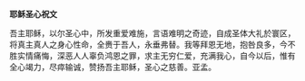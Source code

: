 **耶稣圣心祝文**

吾主耶稣，以尔圣心中，所发重爱难施，言语难明之奇迹，自成圣体大礼於寰区，将真主真人之身心性命，全赉于吾人，永垂弗替。我等拜恩无地，抱咎良多，今不胜实情痛悔，深恶人人辜负鸿恩之罪，求主无穷仁爱，充满我心，自今以后，惟有全心竭力，尽瘁输诚，赞扬吾主耶稣，圣心之慈善。亚孟。
